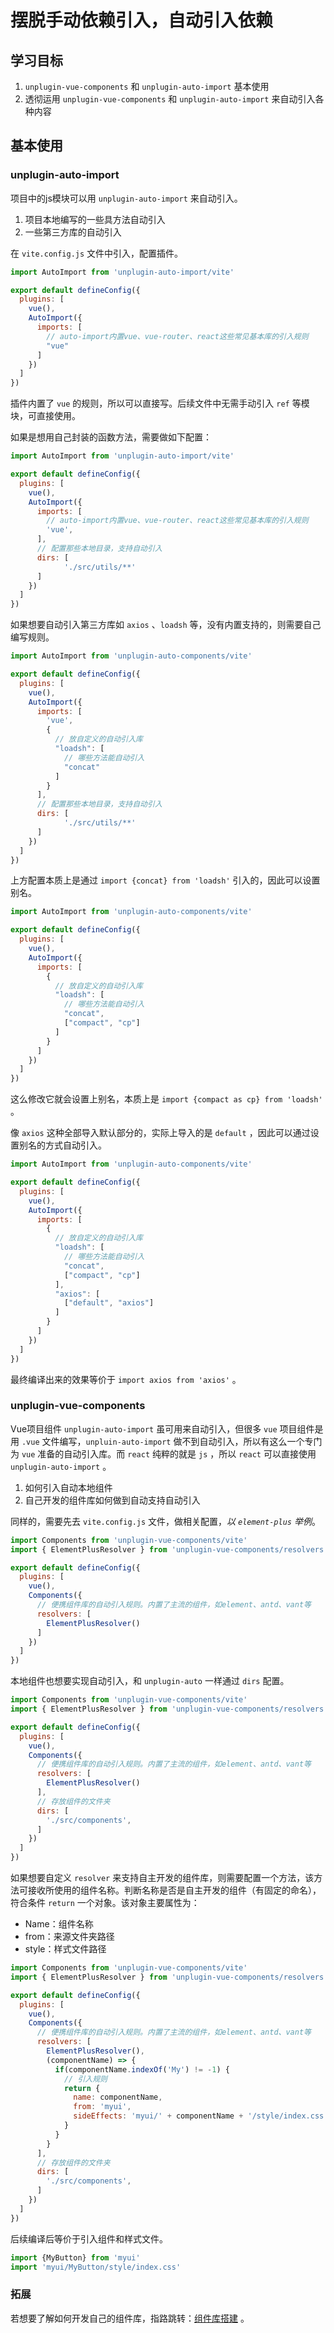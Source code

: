 # 摆脱手动依赖引入，自动引入依赖

## 学习目标

1. `unplugin-vue-components` 和 `unplugin-auto-import` 基本使用
2. 透彻运用 `unplugin-vue-components` 和 `unplugin-auto-import` 来自动引入各种内容

## 基本使用

### unplugin-auto-import

项目中的js模块可以用 `unplugin-auto-import` 来自动引入。

1. 项目本地编写的一些具方法自动引入
2. 一些第三方库的自动引入

在 `vite.config.js` 文件中引入，配置插件。

```js
import AutoImport from 'unplugin-auto-import/vite'

export default defineConfig({
  plugins: [
    vue(),
    AutoImport({
      imports: [
        // auto-import内置vue、vue-router、react这些常见基本库的引入规则
        "vue"
      ]
    })
  ]
})
```

插件内置了 `vue` 的规则，所以可以直接写。后续文件中无需手动引入 `ref` 等模块，可直接使用。

如果是想用自己封装的函数方法，需要做如下配置：

```js
import AutoImport from 'unplugin-auto-import/vite'

export default defineConfig({
  plugins: [
    vue(),
    AutoImport({
      imports: [
        // auto-import内置vue、vue-router、react这些常见基本库的引入规则
        'vue',
      ],
      // 配置那些本地目录，支持自动引入
      dirs: [
        	'./src/utils/**'
      ]
    })
  ]
})
```

如果想要自动引入第三方库如 `axios` 、`loadsh` 等，没有内置支持的，则需要自己编写规则。

```js
import AutoImport from 'unplugin-auto-components/vite'

export default defineConfig({
  plugins: [
    vue(),
    AutoImport({
      imports: [
        'vue',
        {
          // 放自定义的自动引入库
          "loadsh": [
            // 哪些方法能自动引入
            "concat"
          ]
        }
      ],
      // 配置那些本地目录，支持自动引入
      dirs: [
        	'./src/utils/**'
      ]
    })
  ]
})
```

上方配置本质上是通过 `import {concat} from 'loadsh'` 引入的，因此可以设置别名。

```js
import AutoImport from 'unplugin-auto-components/vite'

export default defineConfig({
  plugins: [
    vue(),
    AutoImport({
      imports: [
        {
          // 放自定义的自动引入库
          "loadsh": [
            // 哪些方法能自动引入
            "concat",
            ["compact", "cp"]
          ]
        }
      ]
    })
  ]
})
```

这么修改它就会设置上别名，本质上是 `import {compact as cp} from 'loadsh'` 。

像 `axios` 这种全部导入默认部分的，实际上导入的是 `default` ，因此可以通过设置别名的方式自动引入。

```js
import AutoImport from 'unplugin-auto-components/vite'

export default defineConfig({
  plugins: [
    vue(),
    AutoImport({
      imports: [
        {
          // 放自定义的自动引入库
          "loadsh": [
            // 哪些方法能自动引入
            "concat",
            ["compact", "cp"]
          ],
          "axios": [
            ["default", "axios"]
          ]
        }
      ]
    })
  ]
})
```

最终编译出来的效果等价于 `import axios from 'axios'` 。

### unplugin-vue-components

Vue项目组件 `unplugin-auto-import` 虽可用来自动引入，但很多 `vue` 项目组件是用 `.vue` 文件编写，`unpluin-auto-import` 做不到自动引入，所以有这么一个专门为 `vue` 准备的自动引入库。而 `react` 纯粹的就是 `js` ，所以 `react` 可以直接使用 `unplugin-auto-import` 。

1. 如何引入自动本地组件
2. 自己开发的组件库如何做到自动支持自动引入

同样的，需要先去 `vite.config.js` 文件，做相关配置，*以 `element-plus` 举例*。

```js
import Components from 'unplugin-vue-components/vite'
import { ElementPlusResolver } from 'unplugin-vue-components/resolvers'

export default defineConfig({
  plugins: [
    vue(),
    Components({
      // 便携组件库的自动引入规则。内置了主流的组件，如element、antd、vant等
      resolvers: [
        ElementPlusResolver()
      ]
    })
  ]
})
```

本地组件也想要实现自动引入，和 `unplugin-auto` 一样通过 `dirs` 配置。

```js
import Components from 'unplugin-vue-components/vite'
import { ElementPlusResolver } from 'unplugin-vue-components/resolvers'

export default defineConfig({
  plugins: [
    vue(),
    Components({
      // 便携组件库的自动引入规则。内置了主流的组件，如element、antd、vant等
      resolvers: [
        ElementPlusResolver()
      ],
      // 存放组件的文件夹
      dirs: [
        './src/components',
      ]
    })
  ]
})
```

如果想要自定义 `resolver` 来支持自主开发的组件库，则需要配置一个方法，该方法可接收所使用的组件名称。判断名称是否是自主开发的组件（有固定的命名），符合条件 `return` 一个对象。该对象主要属性为：

- Name：组件名称
- from：来源文件夹路径
- style：样式文件路径

```js
import Components from 'unplugin-vue-components/vite'
import { ElementPlusResolver } from 'unplugin-vue-components/resolvers'

export default defineConfig({
  plugins: [
    vue(),
    Components({
      // 便携组件库的自动引入规则。内置了主流的组件，如element、antd、vant等
      resolvers: [
        ElementPlusResolver(),
        (componentName) => {
          if(componentName.indexOf('My') != -1) {
            // 引入规则
            return {
              name: componentName,
              from: 'myui',
              sideEffects: 'myui/' + componentName + '/style/index.css'
            }
          }
        }
      ],
      // 存放组件的文件夹
      dirs: [
        './src/components',
      ]
    })
  ]
})
```

后续编译后等价于引入组件和样式文件。

```js
import {MyButton} from 'myui'
import 'myui/MyButton/style/index.css'
```

### 拓展

若想要了解如何开发自己的组件库，指路跳转：[组件库搭建](/learn/study/operate/组件封装与二开/组件库搭建.md) 。